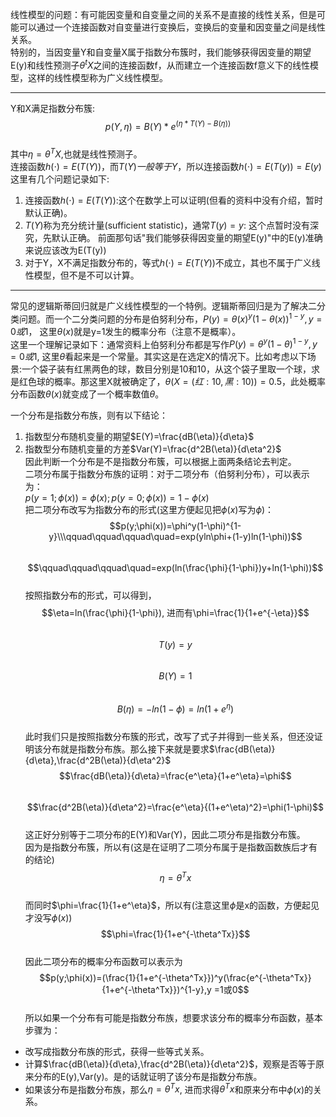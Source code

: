 线性模型的问题：有可能因变量和自变量之间的关系不是直接的线性关系，但是可能可以通过一个连接函数对自变量进行变换后，变换后的变量和因变量之间是线性关系。  
特别的，当因变量Y和自变量X属于指数分布簇时，我们能够获得因变量的期望E(y)和线性预测子$\theta^tX$之间的连接函数f，从而建立一个连接函数f意义下的线性模型，这样的线性模型称为广义线性模型。

-----

Y和X满足指数分布簇:  
$$p(Y, \eta)=B(Y)*e^{(\eta * T(Y)-B(\eta))}$$  
其中$\eta=\theta^TX$,也就是线性预测子。  
连接函数$h(\cdot)=E(T(Y))$，而$T(Y)一般等于Y$，所以连接函数$h(\cdot)=E(T(y))=E(y)$  
这里有几个问题记录如下:  
1. 连接函数$h(\cdot)=E(T(Y))$:这个在数学上可以证明(但看的资料中没有介绍，暂时默认正确)。  
2. $T(Y)$称为充分统计量(sufficient statistic)，通常$T(y)=y$: 这个点暂时没有深究，先默认正确。 前面那句话"我们能够获得因变量的期望E(y)"中的E(y)准确来说应该改为E(T(y))
3. 对于Y，X不满足指数分布的，等式$h(\cdot)=E(T(Y))$不成立，其也不属于广义线性模型，但不是不可以计算。  
-------

常见的逻辑斯蒂回归就是广义线性模型的一个特例。逻辑斯蒂回归是为了解决二分类问题。而一个二分类问题的分布是伯努利分布，$P(y)=\theta(x)^y(1-\theta(x))^{1-y}, y=0或1$， 这里$\theta(x)$就是y=1发生的概率分布（注意不是概率）。  
这里一个理解记录如下：通常资料上伯努利分布都是写作$P(y)=\theta^y(1-\theta)^{1-y}, y=0或1$, 这里$\theta$看起来是一个常量。其实这是在选定X的情况下。比如考虑以下场景:一个袋子装有红黑两色的球，数目分别是10和10，从这个袋子里取一个球，求是红色球的概率。那这里X就被确定了，$\theta(X=(红:10, 黑:10))=0.5$，此处概率分布函数$\theta(x)$就变成了一个概率数值$\theta$。  

一个分布是指数分布族，则有以下结论：  
1. 指数型分布随机变量的期望$E(Y)=\frac{dB(\eta)}{d\eta}$  
2. 指数型分布随机变量的方差$Var(Y)=\frac{d^2B(\eta)}{d\eta^2}$  
因此判断一个分布是不是指数分布簇，可以根据上面两条结论去判定。  
二项分布属于指数分布族的证明：对于二项分布（伯努利分布），可以表示为：  
$p(y=1;\phi(x))=\phi(x);p(y=0;\phi(x))=1-\phi(x)$  
把二项分布改写为指数分布的形式(这里方便起见把$\phi(x)$写为$\phi$)：  
$$p(y;\phi(x))=\phi^y(1-\phi)^{1-y}\\\qquad\qquad\qquad\quad=exp(yln\phi+(1-y)ln(1-\phi))$$  
$$\qquad\qquad\qquad\quad=exp(ln(\frac{\phi}{1-\phi})y+ln(1-\phi))$$  
按照指数分布的形式，可以得到，  
$$\eta=ln(\frac{\phi}{1-\phi}), 进而有\phi=\frac{1}{1+e^{-\eta}}$$  
$$T(y)=y$$  
$$B(Y)=1$$  
$$B(\eta)=-ln(1-\phi)=ln(1+e^{\eta})$$  
此时我们只是按照指数分布簇的形式，改写了式子并得到一些关系，但还没证明该分布就是指数分布族。那么接下来就是要求$\frac{dB(\eta)}{d\eta},\frac{d^2B(\eta)}{d\eta^2}$  
$$\frac{dB(\eta)}{d\eta}=\frac{e^\eta}{1+e^\eta}=\phi$$  
$$\frac{d^2B(\eta)}{d\eta^2}=\frac{e^\eta}{(1+e^\eta)^2}=\phi(1-\phi)$$  
这正好分别等于二项分布的E(Y)和Var(Y)，因此二项分布是指数分布簇。  
因为是指数分布簇，所以有(这是在证明了二项分布属于是指数函数族后才有的结论) 
$$\eta=\theta^Tx$$  
而同时$\phi=\frac{1}{1+e^\eta}$，所以有(注意这里$\phi$是x的函数，方便起见才没写$\phi(x)$)  
$$\phi=\frac{1}{1+e^{-\theta^Tx}}$$  
因此二项分布的概率分布函数可以表示为  
$$p(y;\phi(x))=(\frac{1}{1+e^{-\theta^Tx}})^y(\frac{e^{-\theta^Tx}}{1+e^{-\theta^Tx}})^{1-y},y =1或0$$  
所以如果一个分布有可能是指数分布族，想要求该分布的概率分布函数，基本步骤为：  
* 改写成指数分布族的形式，获得一些等式关系。
* 计算$\frac{dB(\eta)}{d\eta},\frac{d^2B(\eta)}{d\eta^2}$，观察是否等于原来分布的E(y),Var(y)。是的话就证明了该分布是指数分布族。
* 如果该分布是指数分布族，那么$\eta=\theta^Tx$, 进而求得$\theta^Tx$和原来分布中$\phi(x)$的关系。